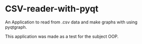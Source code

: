 # CSV-reader-with-pyqt
An Application to read from .csv data and make graphs with using pyqtgraph. 

This application was made as a test for the subject OOP.
